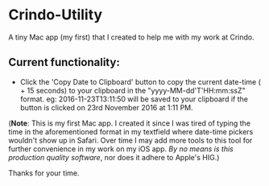 # Crindo-Utility
A tiny Mac app (my first) that I created to help me with my work at Crindo.

## Current functionality:
- Click the 'Copy Date to Clipboard' button to copy the current date-time ( + 15 seconds) to your clipboard in the "yyyy-MM-dd'T'HH:mm:ssZ" format. eg: 2016-11-23T13:11:50 will be saved to your clipboard if the button is clicked on 23rd November 2016 at 1:11 PM.


(**Note**: This is my first Mac app. I created it since I was tired of typing the time in the aforementioned format in my textfield where date-time pickers wouldn't show up in Safari. Over time I may add more tools to this tool for further convenience in my work on my iOS app. *By no means is this production quality software*, nor does it adhere to Apple's HIG.)

Thanks for your time.
